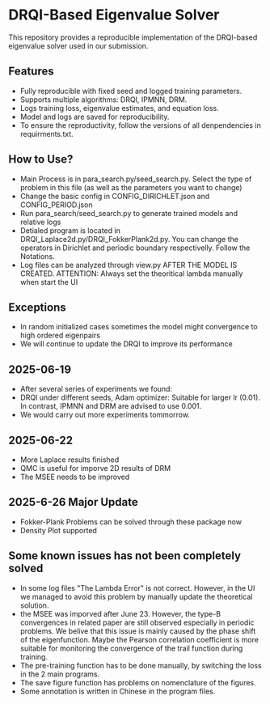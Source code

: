 # DRQI-Based Eigenvalue Solver

This repository provides a reproducible implementation of the DRQI-based eigenvalue solver used in our submission.

## Features
- Fully reproducible with fixed seed and logged training parameters.
- Supports multiple algorithms: DRQI, IPMNN, DRM.
- Logs training loss, eigenvalue estimates, and equation loss.
- Model and logs are saved for reproducibility.
- To ensure the reproductivity, follow the versions of all denpendencies in requirments.txt.

## How to Use?
- Main Process is in para_search.py/seed_search.py. Select the type of problem in this file (as well as the parameters you want to change)
- Change the basic config in CONFIG_DIRICHLET.json and CONFIG_PERIOD.json
- Run para_search/seed_search.py to generate trained models and relative logs
- Detialed program is located in DRQI_Laplace2d.py/DRQI_FokkerPlank2d.py. You can change the operators in Dirichlet and periodic boundary  respectivelly. Follow the Notations.
- Log files can be analyzed through view.py AFTER THE MODEL IS CREATED. ATTENTION: Always set the theoritical lambda manually when start the UI

## Exceptions
- In random initialized cases sometimes the model might convergence to high ordered eigenpairs
- We will continue to update the DRQI to improve its performance

## 2025-06-19
- After several series of experiments we found: 
- DRQI under different seeds, Adam optimizer: Suitable for larger lr (0.01). In contrast, IPMNN and DRM are advised to use 0.001.
- We would carry out more experiments tommorrow.

## 2025-06-22
- More Laplace results finished
- QMC is useful for imporve 2D results of DRM
- The MSEE needs to be improved

## 2025-6-26 Major Update
- Fokker-Plank Problems can be solved through these package now
- Density Plot supported

## Some known issues has not been completely solved 
- In some log files "The Lambda Error" is not correct. However, in the UI we managed to avoid this problem by manually update the theoretical solution.
- the MSEE was imporved after June 23. However, the type-B convergences in related paper are still observed especially in periodic problems. We belive that this issue is mainly caused by the phase shift of the eigenfunction. Maybe the Pearson correlation coefficient is more suitable for monitoring the convergence of the trail function during training.
- The pre-training function has to be done manually, by switching the loss in the 2 main programs.
- The save figure function has problems on nomenclature of the figures.
- Some annotation is written in Chinese in the program files.
